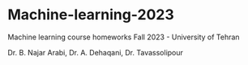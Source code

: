 # Machine-learning-2023
Machine learning course homeworks
Fall 2023 - University of Tehran

Dr. B. Najar Arabi, Dr. A. Dehaqani, Dr. Tavassolipour
